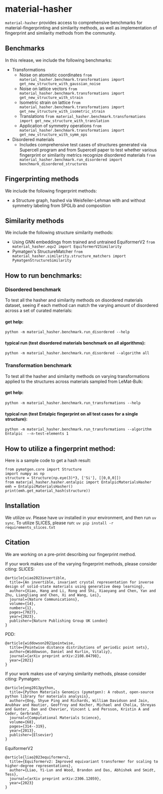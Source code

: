 # material-hasher

`material-hasher` provides access to comprehensive benchmarks for material-fingerprinting and similarity methods, as well as implementation of fingerprint and similarity methods from the community.

## Benchmarks

In this release, we include the following benchmarks:

-   Transformations
    -   Noise on atomistic coordinates `from material_hasher.benchmark.transformations import get_new_structure_with_gaussian_noise`
    -   Noise on lattice vectors `from material_hasher.benchmark.transformations import get_new_structure_with_strain`
    -   Isometric strain on lattice `from material_hasher.benchmark.transformations import get_new_structure_with_isometric_strain`
    -   Translations `from material_hasher.benchmark.transformations import get_new_structure_with_translation`
    -   Application of symmetry operations `from material_hasher.benchmark.transformations import get_new_structure_with_symm_ops`
-   Disordered materials
    -   Includes comprehensive test cases of structures generated via Supercell program and from Supercell paper to test whether various fingerprint or similarity metrics recognize disordered materials `from material_hasher.benchmark.run_disordered import benchmark_disordered_structures`

## Fingerprinting methods

We include the following fingerprint methods:

-   a Structure graph, hashed via Weisfeiler-Lehman with and without symmetry labeling from SPGLib and composition

## Similarity methods

We include the following structure similarity methods:

-   Using GNN embeddings from trained and untrained EquiformerV2 `from material_hasher.eqv2 import EquiformerV2Similarity`
-   Pymatgen's StructureMatcher `from material_hasher.similarity.structure_matchers import PymatgenStructureSimilarity`

## How to run benchmarks:

### Disordered benchmark

To test all the hasher and similarity methods on disordered materials dataset, seeing if each method can match the varying amount of disordered across a set of curated materials:

#### get help:

`python -m material_hasher.benchmark.run_disordered --help`

#### typical run (test disordered materials benchmark on all algorithms):

`python -m material_hasher.benchmark.run_disordered --algorithm all`

### Transformation benchmark

To test all the hasher and similarity methods on varying transformations applied to the structures across materials sampled from LeMat-Bulk:

#### get help:

`python -m material_hasher.benchmark.run_transformations --help`

#### typical run (test Entalpic fingerprint on all test cases for a single structure):

`python -m material_hasher.benchmark.run_transformations --algorithm Entalpic  --n-test-elements 1`

## How to utilize a fingerprint method:

Here is a sample code to get a hash result:

```
from pymatgen.core import Structure
import numpy as np
structure = Structure(np.eye(3)*3, ['Si'], [[0,0,0]])
from material_hasher.hasher.entalpic import EntalpicMaterialsHasher
emh = EntalpicMaterialsHasher()
print(emh.get_material_hash(structure))
```

## Installation

We utilize uv. Please have uv installed in your environment, and then run `uv sync`.
To utilize SLICES, please run: `uv pip install -r requirements_slices.txt`

## Citation

We are working on a pre-print describing our fingerprint method.

If your work makes use of the varying fingerprint methods, please consider citing:
SLICES:

```
@article{xiao2023invertible,
  title={An invertible, invariant crystal representation for inverse design of solid-state materials using generative deep learning},
  author={Xiao, Hang and Li, Rong and Shi, Xiaoyang and Chen, Yan and Zhu, Liangliang and Chen, Xi and Wang, Lei},
  journal={Nature Communications},
  volume={14},
  number={1},
  pages={7027},
  year={2023},
  publisher={Nature Publishing Group UK London}
}
```

PDD:

```
@article{widdowson2021pointwise,
  title={Pointwise distance distributions of periodic point sets},
  author={Widdowson, Daniel and Kurlin, Vitaliy},
  journal={arXiv preprint arXiv:2108.04798},
  year={2021}
}
```

If your work makes use of varying similarity methods, please consider citing:
Pymatgen:

```
@article{ong2013python,
  title={Python Materials Genomics (pymatgen): A robust, open-source python library for materials analysis},
  author={Ong, Shyue Ping and Richards, William Davidson and Jain, Anubhav and Hautier, Geoffroy and Kocher, Michael and Cholia, Shreyas and Gunter, Dan and Chevrier, Vincent L and Persson, Kristin A and Ceder, Gerbrand},
  journal={Computational Materials Science},
  volume={68},
  pages={314--319},
  year={2013},
  publisher={Elsevier}
}
```

EquiformerV2

```
@article{liao2023equiformerv2,
  title={Equiformerv2: Improved equivariant transformer for scaling to higher-degree representations},
  author={Liao, Yi-Lun and Wood, Brandon and Das, Abhishek and Smidt, Tess},
  journal={arXiv preprint arXiv:2306.12059},
  year={2023}
}
```
